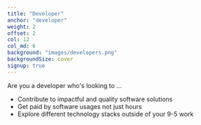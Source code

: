 ```yaml
---
title: "Developer"
anchor: "developer"
weight: 2
offset: 2
col: 12
col_md: 6
background: "images/developers.png"
backgroundSize: cover
signup: true
---
```


Are you a developer who's looking to ...

* Contribute to impactful and quality software solutions
* Get paid by software usages not just hours
* Explore different technology stacks outside of your 9-5 work
